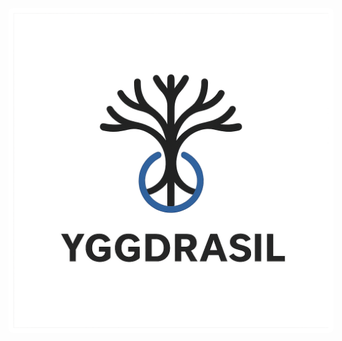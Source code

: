 <p align="center">
    <img src="logo.png" alt="Yggdrasil Logo" style="background: white; padding: 8px; border-radius: 8px;" />
